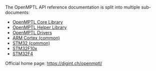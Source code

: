The OpenMPTL API reference documentation is split into multiple sub-documents:

  * [OpenMPTL Core Library](../openmptl/index.html)
  * [OpenMPTL Helper Library](../lib/index.html)
  * [OpenMPTL Drivers](../drivers/index.html)
  * [ARM Cortex (common)](../arm_cortex_common/index.html)
  * [STM32 (common)](../stm32_common/index.html)
  * [STM32F10x](../stm32f10x/index.html)
  * [STM32F4](../stm32f4/index.html)

Official home page: <https://digint.ch/openmptl/>
